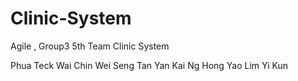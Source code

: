 # Clinic-System
Agile , Group3 5th Team Clinic System


Phua Teck Wai
Chin Wei Seng
Tan Yan Kai
Ng Hong Yao
Lim Yi Kun
